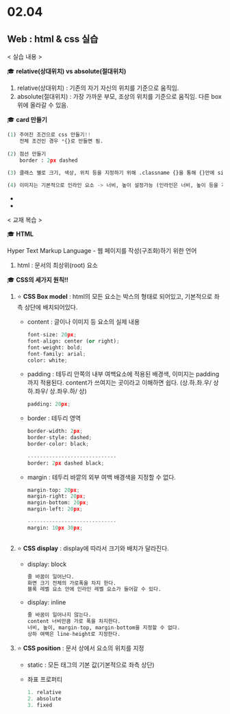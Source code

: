 # 02.04 

## Web : html & css 실습



< 실습 내용 >

:mortar_board: **relative(상대위치) vs absolute(절대위치)**

1. relative(상대위치) : 기존의 자기 자신의 위치를 기준으로 움직임.
2. absolute(절대위치) : 가장 가까운 부모, 조상의 위치를 기준으로 움직임. 다른 box위에 올라갈 수 있음.



:mortar_board: **card 만들기**

```python
(1) 주어진 조건으로 css 만들기!!
	전체 조건인 경우 *{}로 만들면 됨.
    
(2) 점선 만들기
	border : 2px dashed
        
(3) 클래스 별로 크기, 색상, 위치 등을 지정하기 위해 .classname {}을 통해 {}안에 size, padding, margin 등을 이용해 꾸며 줄 수 있다. 

(4) 이미지는 기본적으로 인라인 요소 -> 너비, 높이 설정가능 (인라인은 너비, 높이 등을 지정할 수 없음. 이미지만 예외)
```

-

-

< 교재 복습 >

:mortar_board: **HTML**

Hyper Text Markup Language - 웹 페이지를 작성(구조화)하기 위한 언어

1. html : 문서의 최상위(root) 요소





:mortar_board: **CSS의 세가지 원칙!!**

1. :star: **CSS Box model** : html의 모든 요소는 박스의 형태로 되어있고, 기본적으로 좌측 상단에 배치되어있다.  

   * content : 글이나 이미지 등 요소의 실제 내용 

     ```python
     font-size: 20px;
     font-align: center (or right);
     font-weight: bold;
     font-family: arial;
     color: white;
     ```

   * padding : 테두리 안쪽의 내부 여백요소에 적용된 배경색, 이미지는 padding 까지 적용된다. content가 쓰여지는 곳이라고 이해하면  쉽다.  (상.하.좌.우/ 상하.좌우/ 상.좌우.하/ 상)

     ```python
     padding: 20px;
     ```

   * border : 테두리 영역

     ```python
     border-width: 2px; 
     border-style: dashed;
     border-color: black;
         
     -----------------------------
     border: 2px dashed black;
     
     ```

   * margin : 테두리 바깥의 외부 여백 배경색을 지정할 수 없다.

     ```python
     margin-top: 20px;
     margin-right: 20px;
     margin-bottom: 20px;
     margin-left: 20px;   
     
     -----------------------------
     margin: 10px 30px;
         
     ```





2. :star: **CSS display** : display에 따라서 크기와 배치가 달라진다. 

   * display: block

     ```python
     줄 바꿈이 일어난다.
     화면 크기 전체의 가로폭을 차지 한다. 
     블록 레벨 요소 안에 인라인 레벨 요소가 들어갈 수 있다. 
     ```

   * display: inline

     ```python
     줄 바꿈이 일어나지 않는다.
     content 너비만큼 가로 폭을 차지한다. 
     너비, 높이, margin-top, margin-bottom을 지정할 수 없다.
     상하 여백은 line-height로 지정한다. 
     ```

     

3. :star: **CSS position** : 문서 상에서 요소의 위치를 지정

   * static : 모든 태그의 기본 값(기본적으로 좌측 상단)

   * 좌표 프로퍼티

     ```python
     1. relative
     2. absolute
     3. fixed
     ```

     